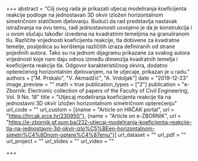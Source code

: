 +++
abstract = "Cilj ovog rada je prikazati utjecaj modeliranja koeficijenta reakcije podloge na jednostavan 3D okvir izložen horizontalnom simetričnom statičkom djelovanju. Budući da rad predstavlja nastavak istraživanja na ovu temu, radi jednostavnosti usvojeno je da je konstrukcija i u ovom slučaju također izvedena na kvadratnim temeljima na granuliranom tlu. Različite vrijednosti koeficijenta reakcije, tla dobivene za kvadratne temelje, posljedica su korištenja različitih izraza definiranih od strane pojedinih autora. Tako su na jednom dijagramu prikazane za svakog autora vrijednosti koje nam daju odnos između dimenzija kvadratnih temelja i koeficijenta reakcije tla. Odgovor karakterističnog okvira, dodatno opterećenog horizontalnim djelovanjem, na te utjecaje, prikazan je u radu."
authors = ["M. Prskalo", "V. Akmadžić", "A. Vrdoljak"]
date = "2019-12-23"
image_preview = ""
math = true
publication_types = ["2"]
publication = "e-Zbornik: Electronic collection of papers of the Faculty of Civil Engineering, Vol. 9 No. 18"
title = "Utjecaj modeliranja koeficijenta reakcije tla na jednostavni 3D okvir izložen horizontalnom simetričnom opterećenju"
url_code = ""
url_custom = [{name = "Article on HRČAK portal", url = "https://hrcak.srce.hr/230950"}, {name = "Article on e-ZBORNIK", url = "https://e-zbornik.gf.sum.ba/232-utjecaj-modeliranja-koeficijenta-reakcije-tla-na-jednostavni-3d-okvir-izlo%C5%BEen-horizontalnom-simetri%C4%8Dnom-optere%C4%87enju"}]
url_dataset = ""
url_pdf = ""
url_project = ""
url_slides = ""
url_video = ""

+++
